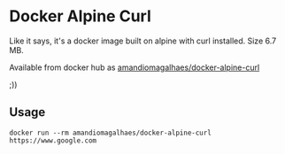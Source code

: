 # Docker Alpine Curl

Like it says, it's a docker image built on alpine with curl installed. Size 6.7 MB.

Available from docker hub as [amandiomagalhaes/docker-alpine-curl](https://hub.docker.com/r/amandiomagalhaes/docker-alpine-curl/)

;))

## Usage

```docker run --rm amandiomagalhaes/docker-alpine-curl https://www.google.com```
